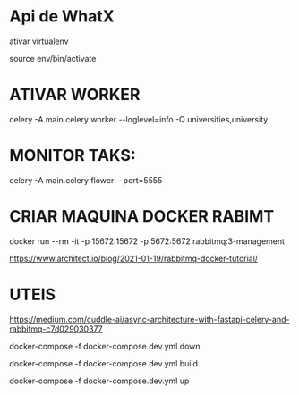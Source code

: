 # Api de WhatX


ativar virtualenv

source env/bin/activate



# ATIVAR WORKER

celery -A main.celery worker --loglevel=info -Q universities,university

# MONITOR TAKS:

celery -A main.celery flower --port=5555


# CRIAR MAQUINA DOCKER RABIMT

docker run --rm -it -p 15672:15672 -p 5672:5672 rabbitmq:3-management


https://www.architect.io/blog/2021-01-19/rabbitmq-docker-tutorial/



# UTEIS

https://medium.com/cuddle-ai/async-architecture-with-fastapi-celery-and-rabbitmq-c7d029030377


docker-compose -f docker-compose.dev.yml down


docker-compose -f docker-compose.dev.yml build


docker-compose -f docker-compose.dev.yml up


